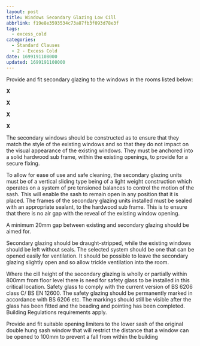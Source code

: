 ```yaml
---
layout: post
title: Windows Secondary Glazing Low Cill
abbrlink: f19e8e3593534c73a87fb3f093d78e3f
tags:
  - excess_cold
categories:
  - Standard Clauses
  - 2 - Excess Cold
date: 1699191108000
updated: 1699191108000
---
```


Provide and fit secondary glazing to the windows in the rooms listed below:

**X**

**X**

**X**

**X**

The secondary windows should be constructed as to ensure that they match the style of the existing windows and so that they do not impact on the visual appearance of the existing windows. They must be anchored into a solid hardwood sub frame, within the existing openings, to provide for a secure fixing.

To allow for ease of use and safe cleaning, the secondary glazing units must be of a vertical sliding type being of a light weight construction which operates on a system of pre tensioned balances to control the motion of the sash. This will enable the sash to remain open in any position that it is placed. The frames of the secondary glazing units installed must be sealed with an appropriate sealant, to the hardwood sub frame. This is to ensure that there is no air gap with the reveal of the existing window opening.

A minimum 20mm gap between existing and secondary glazing should be aimed for.

Secondary glazing should be draught-stripped, while the existing windows should be left without seals. The selected system should be one that can be opened easily for ventilation. It should be possible to leave the secondary glazing slightly open and so allow trickle ventilation into the room.

Where the cill height of the secondary glazing is wholly or partially within 800mm from floor level there is need for safety glass to be installed in this critical location. Safety glass to comply with the current version of BS 6206 class C/ BS EN 12600. The safety glazing should be permanently marked in accordance with BS 6206 etc. The markings should still be visible after the glass has been fitted and the beading and pointing has been completed. Building Regulations requirements apply.

Provide and fit suitable opening limiters to the lower sash of the original double hung sash window that will restrict the distance that a window can be opened to 100mm to prevent a fall from within the building
